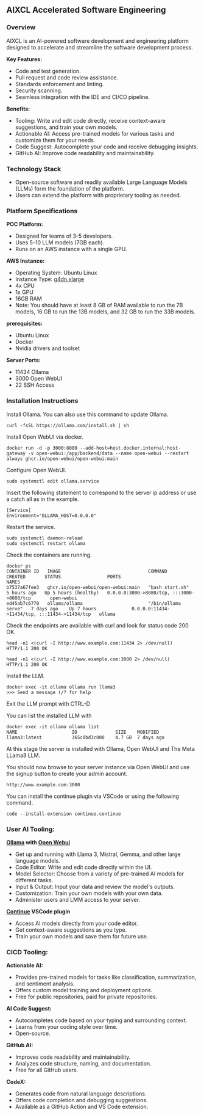 ## AIXCL Accelerated Software Engineering

### Overview

AIXCL is an AI-powered software development and engineering platform designed to accelerate and streamline the software development process.

**Key Features:**

- Code and test generation.
- Pull request and code review assistance.
- Standards enforcement and linting.
- Security scanning.
- Seamless integration with the IDE and CI/CD pipeline.

**Benefits:**

- Tooling: Write and edit code directly, receive context-aware suggestions, and train your own models.
- Actionable AI: Access pre-trained models for various tasks and customize them for your needs.
- Code Suggest: Autocomplete your code and receive debugging insights.
- GitHub AI: Improve code readability and maintainability.

### Technology Stack

- Open-source software and readily available Large Language Models (LLMs) form the foundation of the platform.
- Users can extend the platform with proprietary tooling as needed.


### Platform Specifications

**POC Platform:**

- Designed for teams of 3-5 developers.
- Uses 5-10 LLM models (7GB each).
- Runs on an AWS instance with a single GPU.


**AWS Instance:**

- Operating System: Ubuntu Linux
- Instance Type: [g4dn.xlarge](https://aws.amazon.com/ec2/instance-types/g4/)
- 4x CPU
- 1x GPU
- 16GB RAM
- Note: You should have at least 8 GB of RAM available to run the 7B models, 16 GB to run the 13B models, and 32 GB to run the 33B models.

**prerequisites:**

- Ubuntu Linux
- Docker
- Nvidia drivers and toolset

**Server Ports:**

- 11434 Ollama
- 3000 Open WebUI
- 22 SSH Access

### Installation Instructions

Install Ollama. You can also use this command to update Ollama.
```
curl -fsSL https://ollama.com/install.sh | sh
```

Install Open WebUI via docker.
```
docker run -d -p 3000:8080 --add-host=host.docker.internal:host-gateway -v open-webui:/app/backend/data --name open-webui --restart always ghcr.io/open-webui/open-webui:main
```

Configure Open WebUI.
```
sudo systemctl edit ollama.service
```

Insert the following statement to correspond to the server ip address or use a catch all as in the example.
```
[Service]
Environment="OLLAMA_HOST=0.0.0.0"
```

Restart the service.
```
sudo systemctl daemon-reload
sudo systemctl restart ollama
```

Check the containers are running.
```
docker ps
CONTAINER ID   IMAGE                                COMMAND               CREATED       STATUS                 PORTS                                           NAMES
b7537a67fee3   ghcr.io/open-webui/open-webui:main   "bash start.sh"       5 hours ago   Up 5 hours (healthy)   0.0.0.0:3000->8080/tcp, :::3000->8080/tcp       open-webui
ed45ab7c6770   ollama/ollama                        "/bin/ollama serve"   7 days ago    Up 7 hours             0.0.0.0:11434->11434/tcp, :::11434->11434/tcp   ollama
```

Check the endpoints are available with curl and look for status code 200 OK.
```
head -n1 <(curl -I http://www.example.com:11434 2> /dev/null)
HTTP/1.1 200 OK

head -n1 <(curl -I http://www.example.com:3000 2> /dev/null)
HTTP/1.1 200 OK
```

Install the LLM.
```
docker exec -it ollama ollama run llama3
>>> Send a message (/? for help
```

Exit the LLM prompt with CTRL-D

You can list the installed LLM with
```
docker exec -it ollama ollama list
NAME                    ID              SIZE    MODIFIED   
llama3:latest           365c0bd3c000    4.7 GB  7 days ago
```

At this stage the server is installed with Ollama, Open WebUI and The Meta LLama3 LLM.

You should now browse to your server instance via Open WebUI and use the signup button to create your admin account.
```
http://www.example.com:3000 
```

You can install the continue plugin via VSCode or using the following command.
```
code --install-extension continue.continue
```

### User AI Tooling:

**[Ollama](https://github.com/ollama/ollama) with [Open Webui](https://github.com/open-webui/open-webui)**

- Get up and running with Llama 3, Mistral, Gemma, and other large language models.
- Code Editor: Write and edit code directly within the UI.
- Model Selector: Choose from a variety of pre-trained AI models for different tasks.
- Input & Output: Input your data and review the model's outputs.
- Customization: Train your own models with your own data.
- Administer users and LMM access to your server.

**[Continue](https://docs.continue.dev/quickstart) VSCode plugin**

- Access AI models directly from your code editor.
- Get context-aware suggestions as you type.
- Train your own models and save them for future use.


### CICD Tooling:

**Actionable AI:**

- Provides pre-trained models for tasks like classification, summarization, and sentiment analysis.
- Offers custom model training and deployment options.
- Free for public repositories, paid for private repositories.


**AI Code Suggest:**

- Autocompletes code based on your typing and surrounding context.
- Learns from your coding style over time.
- Open-source.


**GitHub AI:**

- Improves code readability and maintainability.
- Analyzes code structure, naming, and documentation.
- Free for all GitHub users.


**CodeX:**

- Generates code from natural language descriptions.
- Offers code completion and debugging suggestions.
- Available as a GitHub Action and VS Code extension.
